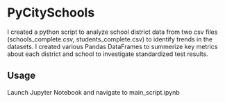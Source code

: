# PyCitySchools

I created a python script to analyze school district data from two csv files (schools_complete.csv, students_complete.csv) to identify trends in the datasets. I created various Pandas DataFrames to summerize key metrics about each district and school to investigate standardized test results. 


## Usage
Launch Jupyter Notebook and navigate to main_script.ipynb

